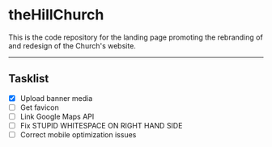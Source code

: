 # theHillChurch
This is the code repository for the landing page promoting the rebranding of and redesign of the Church's website.

---

## Tasklist
- [x] Upload banner media
- [ ] Get favicon
- [ ] Link Google Maps API
- [ ] Fix STUPID WHITESPACE ON RIGHT HAND SIDE
- [ ] Correct mobile optimization issues
